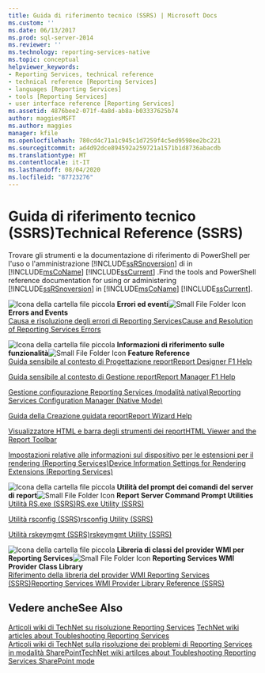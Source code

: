 ```yaml
---
title: Guida di riferimento tecnico (SSRS) | Microsoft Docs
ms.custom: ''
ms.date: 06/13/2017
ms.prod: sql-server-2014
ms.reviewer: ''
ms.technology: reporting-services-native
ms.topic: conceptual
helpviewer_keywords:
- Reporting Services, technical reference
- technical reference [Reporting Services]
- languages [Reporting Services]
- tools [Reporting Services]
- user interface reference [Reporting Services]
ms.assetid: 4876bee2-071f-4a8d-ab8a-b03337625b74
author: maggiesMSFT
ms.author: maggies
manager: kfile
ms.openlocfilehash: 780cd4c71a1c945c1d7259f4c5ed9598ee2bc221
ms.sourcegitcommit: ad4d92dce894592a259721a1571b1d8736abacdb
ms.translationtype: MT
ms.contentlocale: it-IT
ms.lasthandoff: 08/04/2020
ms.locfileid: "87723276"
---
```

# <a name="technical-reference-ssrs"></a><span data-ttu-id="993c4-102">Guida di riferimento tecnico (SSRS)</span><span class="sxs-lookup"><span data-stu-id="993c4-102">Technical Reference (SSRS)</span></span>
  <span data-ttu-id="993c4-103">Trovare gli strumenti e la documentazione di riferimento di PowerShell per l'uso o l'amministrazione [!INCLUDE[ssRSnoversion](../includes/ssrsnoversion-md.md)] di in [!INCLUDE[msCoName](../includes/msconame-md.md)] [!INCLUDE[ssCurrent](../includes/sscurrent-md.md)] .</span><span class="sxs-lookup"><span data-stu-id="993c4-103">Find the tools and PowerShell reference documentation for using or administering [!INCLUDE[ssRSnoversion](../includes/ssrsnoversion-md.md)] in [!INCLUDE[msCoName](../includes/msconame-md.md)] [!INCLUDE[ssCurrent](../includes/sscurrent-md.md)].</span></span>  
  
 <span data-ttu-id="993c4-104">![Icona della cartella file piccola](../../2014/integration-services/media/filefolder-small.gif "Icona della cartella file piccola") **Errori ed eventi**</span><span class="sxs-lookup"><span data-stu-id="993c4-104">![Small File Folder Icon](../../2014/integration-services/media/filefolder-small.gif "Small File Folder Icon") **Errors and Events**</span></span>  
 [<span data-ttu-id="993c4-105">Causa e risoluzione degli errori di Reporting Services</span><span class="sxs-lookup"><span data-stu-id="993c4-105">Cause and Resolution of Reporting Services Errors</span></span>](troubleshooting/cause-and-resolution-of-reporting-services-errors.md)  
  
 <span data-ttu-id="993c4-106">![Icona della cartella file piccola](../../2014/integration-services/media/filefolder-small.gif "Icona della cartella file piccola") **Informazioni di riferimento sulle funzionalità**</span><span class="sxs-lookup"><span data-stu-id="993c4-106">![Small File Folder Icon](../../2014/integration-services/media/filefolder-small.gif "Small File Folder Icon") **Feature Reference**</span></span>  
 [<span data-ttu-id="993c4-107">Guida sensibile al contesto di Progettazione report</span><span class="sxs-lookup"><span data-stu-id="993c4-107">Report Designer F1 Help</span></span>](tools/report-designer-f1-help.md)  
  
 [<span data-ttu-id="993c4-108">Guida sensibile al contesto di Gestione report</span><span class="sxs-lookup"><span data-stu-id="993c4-108">Report Manager F1 Help</span></span>](../../2014/reporting-services/report-manager-f1-help.md)  
  
 [<span data-ttu-id="993c4-109">Gestione configurazione Reporting Services &#40;modalità nativa&#41;</span><span class="sxs-lookup"><span data-stu-id="993c4-109">Reporting Services Configuration Manager &#40;Native Mode&#41;</span></span>](../sql-server/install/reporting-services-configuration-manager-native-mode.md)  
  
 [<span data-ttu-id="993c4-110">Guida della Creazione guidata report</span><span class="sxs-lookup"><span data-stu-id="993c4-110">Report Wizard Help</span></span>](../../2014/reporting-services/report-wizard-help.md)  
  
 [<span data-ttu-id="993c4-111">Visualizzatore HTML e barra degli strumenti dei report</span><span class="sxs-lookup"><span data-stu-id="993c4-111">HTML Viewer and the Report Toolbar</span></span>](html-viewer-and-the-report-toolbar.md)  
  
 [<span data-ttu-id="993c4-112">Impostazioni relative alle informazioni sul dispositivo per le estensioni per il rendering &#40;Reporting Services&#41;</span><span class="sxs-lookup"><span data-stu-id="993c4-112">Device Information Settings for Rendering Extensions &#40;Reporting Services&#41;</span></span>](device-information-settings-for-rendering-extensions-reporting-services.md)  
  
 <span data-ttu-id="993c4-113">![Icona della cartella file piccola](../../2014/integration-services/media/filefolder-small.gif "Icona della cartella file piccola") **Utilità del prompt dei comandi del server di report**</span><span class="sxs-lookup"><span data-stu-id="993c4-113">![Small File Folder Icon](../../2014/integration-services/media/filefolder-small.gif "Small File Folder Icon") **Report Server Command Prompt Utilities**</span></span>  
 [<span data-ttu-id="993c4-114">Utilità RS.exe &#40;SSRS&#41;</span><span class="sxs-lookup"><span data-stu-id="993c4-114">RS.exe Utility &#40;SSRS&#41;</span></span>](tools/rs-exe-utility-ssrs.md)  
  
 [<span data-ttu-id="993c4-115">Utilità rsconfig &#40;SSRS&#41;</span><span class="sxs-lookup"><span data-stu-id="993c4-115">rsconfig Utility &#40;SSRS&#41;</span></span>](tools/rsconfig-utility-ssrs.md)  
  
 [<span data-ttu-id="993c4-116">Utilità rskeymgmt &#40;SSRS&#41;</span><span class="sxs-lookup"><span data-stu-id="993c4-116">rskeymgmt Utility &#40;SSRS&#41;</span></span>](tools/rskeymgmt-utility-ssrs.md)  
  
 <span data-ttu-id="993c4-117">![Icona della cartella file piccola](../../2014/integration-services/media/filefolder-small.gif "Icona della cartella file piccola") **Libreria di classi del provider WMI per Reporting Services**</span><span class="sxs-lookup"><span data-stu-id="993c4-117">![Small File Folder Icon](../../2014/integration-services/media/filefolder-small.gif "Small File Folder Icon") **Reporting Services WMI Provider Class Library**</span></span>  
 [<span data-ttu-id="993c4-118">Riferimento della libreria del provider WMI Reporting Services &#40;SSRS&#41;</span><span class="sxs-lookup"><span data-stu-id="993c4-118">Reporting Services WMI Provider Library Reference &#40;SSRS&#41;</span></span>](wmi-provider-library-reference/reporting-services-wmi-provider-library-reference-ssrs.md)  
  
## <a name="see-also"></a><span data-ttu-id="993c4-119">Vedere anche</span><span class="sxs-lookup"><span data-stu-id="993c4-119">See Also</span></span>  
 <span data-ttu-id="993c4-120">[Articoli wiki di TechNet su risoluzione Reporting Services](https://go.microsoft.com/fwlink/?LinkID=209153) </span><span class="sxs-lookup"><span data-stu-id="993c4-120">[TechNet wiki articles about Toubleshooting Reporting Services](https://go.microsoft.com/fwlink/?LinkID=209153) </span></span>  
 [<span data-ttu-id="993c4-121">Articoli wiki di TechNet sulla risoluzione dei problemi di Reporting Services in modalità SharePoint</span><span class="sxs-lookup"><span data-stu-id="993c4-121">TechNet wiki artilces about Toubleshooting Reporting Services SharePoint mode</span></span>](https://go.microsoft.com/fwlink/?LinkID=209158)  
  
  

